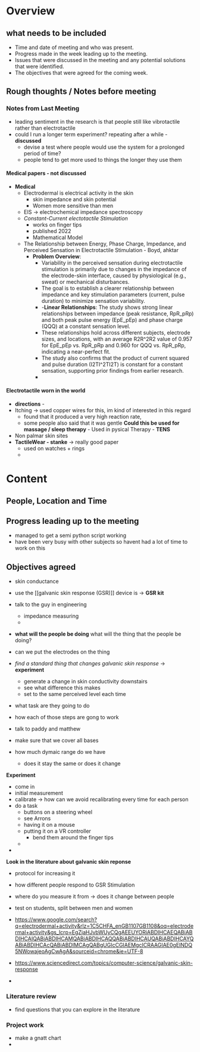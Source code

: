 # Overview 

## what needs to be included
- Time and date of meeting and who was present.
- Progress made in the week leading up to the meeting.
- Issues that were discussed in the meeting and any potential solutions that were identified.
- The objectives that were agreed for the coming week.

## Rough thoughts / Notes before meeting 

### Notes from Last Meeting 
- leading sentiment in the research is that people still like vibrotactile rather than electrotactile 
- could I run a longer term experiment? repeating after a while - **discussed**
	- devise a test where people would use the system for a prolonged period of time? 
	- people tend to get more used to things the longer they use them 


#### Medical papers - not discussed 
- **Medical**
	- Electrodermal is electrical activity in the skin 
		- skin impedance and skin potential 
		- Women more sensitive than men 
	- EIS -> electrochemical impedance spectroscopy
	- *Constant-Current electotactile Stimulation*
		- works on finger tips 
		- published 2022 
		- Mathematical Model 
	- The Relationship between Energy, Phase Charge, Impedance, and Perceived Sensation in Electrotactile Stimulation - Boyd, ahktar 
		-  **Problem Overview**:
			- Variability in the perceived sensation during electrotactile stimulation is primarily due to changes in the impedance of the electrode-skin interface, caused by physiological (e.g., sweat) or mechanical disturbances.
			- The goal is to establish a clearer relationship between impedance and key stimulation parameters (current, pulse duration) to minimize sensation variability.
			- -**Linear Relationships**: The study shows strong linear relationships between impedance (peak resistance, RpR_pRp​) and both peak pulse energy (EpE_pEp​) and phase charge (QQQ) at a constant sensation level.
			- These relationships hold across different subjects, electrode sizes, and locations, with an average R2R^2R2 value of 0.957 for EpE_pEp​ vs. RpR_pRp​ and 0.960 for QQQ vs. RpR_pRp​, indicating a near-perfect fit.
			- The study also confirms that the product of current squared and pulse duration (I2TI^2TI2T) is constant for a constant sensation, supporting prior findings from earlier research.
			- 


#### Electrotactile worn in the world 
- **directions** - 
- Itching -> used copper wires for this, im kind of interested in this regard 
	- found that it produced a very high reaction rate, 
	- some people also said that it was gentle **Could this be used for massage / sleep therapy** - Used in pysical Therapy - **TENS** 
- Non palmar skin sites 
- **TactileWear - stanke** -> really good paper 
	- used on watches + rings 
	- 

# Content 

## People, Location and Time 

## Progress leading up to the meeting 
- managed to get a semi python script working 
- have been very busy with other subjects so havent had a lot of time to work on this 

## Objectives agreed 
- skin conductance 
- use the [[galvanic skin response (GSR)]] device is -> **GSR kit** 
- talk to the guy in engineering 
	- impedance measuring 
	- 
- **what will the people be doing** what will the thing that the people be doing? 
- can we put the electrodes on the thing 
- *find a standard thing that changes galvanic skin response* -> **experiment**
	- generate a change in skin conductivity downstairs 
	- see what difference this makes 
	- set to the same perceived level each time 

- what task are they going to do
- how each of those steps are gong to work 
- talk to paddy and matthew 
- make sure that we cover all bases 
- how much dymaic range do we have 
	- does it stay the same or does it change 

**Experiment**
- come in 
- initial measurement 
- calibrate -> how can we avoid recalibrating every time for each person 
- do a task 
	- buttons on a steering wheel 
	- see Arrons 
	- having it on a mouse 
	- putting it on a VR controller 
		- bend them around the finger tips 
	- 
- 
**Look in the literature about galvanic skin reponse**
 - protocol for increasing it 
- how different people respond to GSR Stimulation 
- where do you measure it from -> does it change between people 
- test on students, split between men and women 


- https://www.google.com/search?q=electrodermal+activity&rlz=1C5CHFA_enGB1107GB1108&oq=electrodermal+activity&gs_lcrp=EgZjaHJvbWUyCQgAEEUYORiABDIHCAEQABiABDIHCAIQABiABDIHCAMQABiABDIHCAQQABiABDIHCAUQABiABDIHCAYQABiABDIHCAcQABiABDIMCAgQABgUGIcCGIAEMgcICRAAGIAE0gEINDQ5NWowajeoAgCwAgA&sourceid=chrome&ie=UTF-8 
- https://www.sciencedirect.com/topics/computer-science/galvanic-skin-response
- 
### Literature review 
- find questions that you can explore in the literature 

### Project work 
- make a gnatt chart 
- 